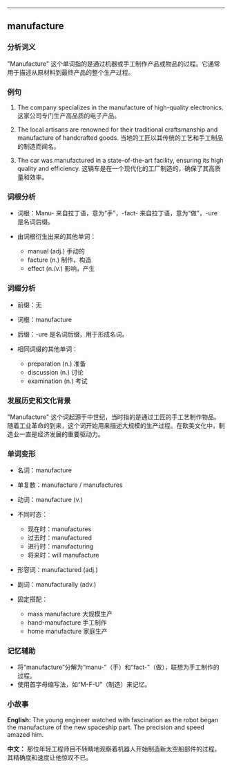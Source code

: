
---------------
## manufacture
### 分析词义
"Manufacture" 这个单词指的是通过机器或手工制作产品或物品的过程。它通常用于描述从原材料到最终产品的整个生产过程。

### 例句
1. The company specializes in the manufacture of high-quality electronics.
   这家公司专门生产高品质的电子产品。

2. The local artisans are renowned for their traditional craftsmanship and manufacture of handcrafted goods.
   当地的工匠以其传统的工艺和手工制品的制造而闻名。

3. The car was manufactured in a state-of-the-art facility, ensuring its high quality and efficiency.
   这辆车是在一个现代化的工厂制造的，确保了其高质量和效率。

### 词根分析
- 词根：Manu- 来自拉丁语，意为“手”，-fact- 来自拉丁语，意为“做”，-ure 是名词后缀。

- 由词根衍生出来的其他单词：
  - manual (adj.) 手动的
  - facture (n.) 制作，构造
  - effect (n./v.) 影响，产生

### 词缀分析
- 前缀：无
- 词根：manufacture
- 后缀：-ure 是名词后缀，用于形成名词。

- 相同词缀的其他单词：
  - preparation (n.) 准备
  - discussion (n.) 讨论
  - examination (n.) 考试

### 发展历史和文化背景
"Manufacture" 这个词起源于中世纪，当时指的是通过工匠的手工艺制作物品。随着工业革命的到来，这个词开始用来描述大规模的生产过程。在欧美文化中，制造业一直是经济发展的重要驱动力。

### 单词变形
- 名词：manufacture
- 单复数：manufacture / manufactures
- 动词：manufacture (v.)
- 不同时态：
  - 现在时：manufactures
  - 过去时：manufactured
  - 进行时：manufacturing
  - 将来时：will manufacture
- 形容词：manufactured (adj.)
- 副词：manufacturally (adv.)

- 固定搭配：
  - mass manufacture 大规模生产
  - hand-manufacture 手工制作
  - home manufacture 家庭生产

### 记忆辅助
- 将“manufacture”分解为“manu-”（手）和“fact-”（做），联想为手工制作的过程。
- 使用首字母缩写法，如“M-F-U”（制造）来记忆。

### 小故事
**English:**
The young engineer watched with fascination as the robot began the manufacture of the new spaceship part. The precision and speed amazed him.

**中文：**
那位年轻工程师目不转睛地观察着机器人开始制造新太空船部件的过程。其精确度和速度让他惊叹不已。

